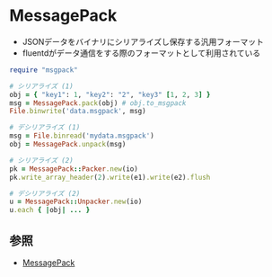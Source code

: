 # MessagePack
- JSONデータをバイナリにシリアライズし保存する汎用フォーマット
- fluentdがデータ通信をする際のフォーマットとして利用されている

```ruby
require "msgpack"

# シリアライズ (1)
obj = { "key1": 1, "key2": "2", "key3" [1, 2, 3] }
msg = MessagePack.pack(obj) # obj.to_msgpack
File.binwrite('data.msgpack', msg)

# デシリアライズ (1)
msg = File.binread('mydata.msgpack')
obj = MessagePack.unpack(msg)

# シリアライズ (2)
pk = MessagePack::Packer.new(io)
pk.write_array_header(2).write(e1).write(e2).flush

# デシリアライズ (2)
u = MessagePack::Unpacker.new(io)
u.each { |obj| ... }
```

## 参照
- [MessagePack](https://msgpack.org/ja.html)
